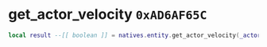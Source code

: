 # get_actor_velocity `0xAD6AF65C`

```lua
local result --[[ boolean ]] = natives.entity.get_actor_velocity(_actor --[[ number ]], _velocity --[[ vector3 ]])
```